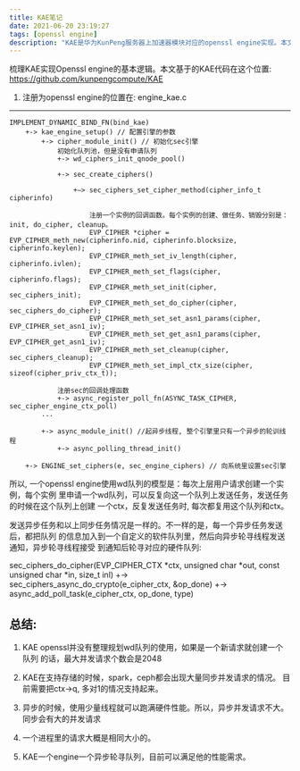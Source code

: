```yaml
---
title: KAE笔记
date: 2021-06-20 23:19:27
tags: [openssl engine]
description: "KAE是华为KunPeng服务器上加速器模块对应的openssl engine实现。本文是KAE的学习笔记。"
---
```


梳理KAE实现Openssl engine的基本逻辑。本文基于的KAE代码在这个位置:
https://github.com/kunpengcompute/KAE

1. 注册为openssl engine的位置在: engine_kae.c
---------------------------------------------
```
IMPLEMENT_DYNAMIC_BIND_FN(bind_kae)                                             
	+-> kae_engine_setup() // 配置引擎的参数
		+-> cipher_module_init() // 初始化sec引擎
			初始化队列池，但是没有申请队列
			+-> wd_ciphers_init_qnode_pool()

			+-> sec_create_ciphers()

				+—> sec_ciphers_set_cipher_method(cipher_info_t cipherinfo)      

					注册一个实例的回调函数。每个实例的创建、做任务、销毁分别是：init, do_cipher, cleanup。
					EVP_CIPHER *cipher = EVP_CIPHER_meth_new(cipherinfo.nid, cipherinfo.blocksize, cipherinfo.keylen);
					EVP_CIPHER_meth_set_iv_length(cipher, cipherinfo.ivlen);             
					EVP_CIPHER_meth_set_flags(cipher, cipherinfo.flags);                 
					EVP_CIPHER_meth_set_init(cipher, sec_ciphers_init);                  
					EVP_CIPHER_meth_set_do_cipher(cipher, sec_ciphers_do_cipher);        
					EVP_CIPHER_meth_set_set_asn1_params(cipher, EVP_CIPHER_set_asn1_iv); 
					EVP_CIPHER_meth_set_get_asn1_params(cipher, EVP_CIPHER_get_asn1_iv); 
					EVP_CIPHER_meth_set_cleanup(cipher, sec_ciphers_cleanup);            
					EVP_CIPHER_meth_set_impl_ctx_size(cipher, sizeof(cipher_priv_ctx_t));

			注册sec的回调处理函数
			+-> async_register_poll_fn(ASYNC_TASK_CIPHER, sec_cipher_engine_ctx_poll)
		...

		+-> async_module_init() //起异步线程, 整个引擎里只有一个异步的轮训线程
			+-> async_polling_thread_init()

	+-> ENGINE_set_ciphers(e, sec_engine_ciphers) // 向系统里设置sec引擎
```
所以, 一个openssl engine使用wd队列的模型是：每次上层用户请求创建一个实例，每个实例
里申请一个wd队列，可以反复向这一个队列上发送任务，发送任务的时候在这个队列上创建
一个ctx，反复发送任务时, 每次都复用这个队列和ctx。

发送异步任务和以上同步任务情况是一样的。不一样的是，每一个异步任务发送后，都把队列
的信息加入到一个自定义的软件队列里，然后向异步轮寻线程发送通知，异步轮寻线程接受
到通知后轮寻对应的硬件队列:

sec_ciphers_do_cipher(EVP_CIPHER_CTX *ctx, unsigned char *out, const unsigned char *in, size_t inl)
	+-> sec_ciphers_async_do_crypto(e_cipher_ctx, &op_done)
		+-> async_add_poll_task(e_cipher_ctx, op_done, type)

总结:
-----

1. KAE openssl并没有整理规划wd队列的使用，如果是一个新请求就创建一个队列
   的话，最大并发请求个数会是2048

2. KAE在支持存储的时候，spark，ceph都会出现大量同步并发请求的情况。
   目前需要把ctx->q, 多对1的情况支持起来。

3. 异步的时候，使用少量线程就可以跑满硬件性能。所以，异步并发请求不大。
   同步会有大的并发请求

4. 一个进程里的请求大概是相同大小的。

5. KAE一个engine一个异步轮寻队列，目前可以满足他的性能需求。
